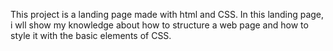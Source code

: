 This project is a landing page made with html and CSS.
In this landing page, i wll show my knowledge about how to structure a web page and how to style it with the basic elements of CSS.
